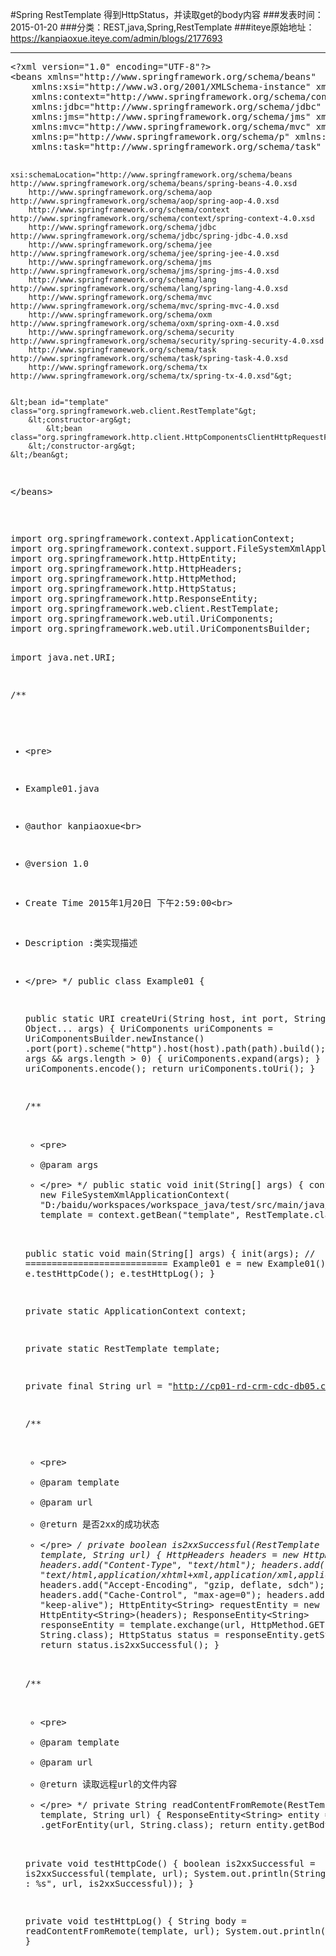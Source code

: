 #Spring RestTemplate 得到HttpStatus，并读取get的body内容
###发表时间：2015-01-20
###分类：REST,java,Spring,RestTemplate
###iteye原始地址：<a href="https://kanpiaoxue.iteye.com/admin/blogs/2177693" target="_blank">https://kanpiaoxue.iteye.com/admin/blogs/2177693</a>

---

<div class="iteye-blog-content-contain" style="font-size: 14px;"> 
 <pre name="code" class="xml">&lt;?xml version="1.0" encoding="UTF-8"?&gt;
&lt;beans xmlns="http://www.springframework.org/schema/beans"
	xmlns:xsi="http://www.w3.org/2001/XMLSchema-instance" xmlns:aop="http://www.springframework.org/schema/aop"
	xmlns:context="http://www.springframework.org/schema/context"
	xmlns:jdbc="http://www.springframework.org/schema/jdbc" xmlns:jee="http://www.springframework.org/schema/jee"
	xmlns:jms="http://www.springframework.org/schema/jms" xmlns:lang="http://www.springframework.org/schema/lang"
	xmlns:mvc="http://www.springframework.org/schema/mvc" xmlns:oxm="http://www.springframework.org/schema/oxm"
	xmlns:p="http://www.springframework.org/schema/p" xmlns:sec="http://www.springframework.org/schema/security"
	xmlns:task="http://www.springframework.org/schema/task" xmlns:tx="http://www.springframework.org/schema/tx"

	xsi:schemaLocation="http://www.springframework.org/schema/beans http://www.springframework.org/schema/beans/spring-beans-4.0.xsd
		http://www.springframework.org/schema/aop http://www.springframework.org/schema/aop/spring-aop-4.0.xsd
		http://www.springframework.org/schema/context http://www.springframework.org/schema/context/spring-context-4.0.xsd
		http://www.springframework.org/schema/jdbc http://www.springframework.org/schema/jdbc/spring-jdbc-4.0.xsd
		http://www.springframework.org/schema/jee http://www.springframework.org/schema/jee/spring-jee-4.0.xsd
		http://www.springframework.org/schema/jms http://www.springframework.org/schema/jms/spring-jms-4.0.xsd
		http://www.springframework.org/schema/lang http://www.springframework.org/schema/lang/spring-lang-4.0.xsd
		http://www.springframework.org/schema/mvc http://www.springframework.org/schema/mvc/spring-mvc-4.0.xsd
		http://www.springframework.org/schema/oxm http://www.springframework.org/schema/oxm/spring-oxm-4.0.xsd
		http://www.springframework.org/schema/security http://www.springframework.org/schema/security/spring-security-4.0.xsd
		http://www.springframework.org/schema/task http://www.springframework.org/schema/task/spring-task-4.0.xsd
		http://www.springframework.org/schema/tx http://www.springframework.org/schema/tx/spring-tx-4.0.xsd"&gt;


	&lt;bean id="template" class="org.springframework.web.client.RestTemplate"&gt;
		&lt;constructor-arg&gt;
			&lt;bean class="org.springframework.http.client.HttpComponentsClientHttpRequestFactory"/&gt;
		&lt;/constructor-arg&gt;
	&lt;/bean&gt;

	
&lt;/beans&gt;
</pre> 
 <p>&nbsp;</p> 
 <pre name="code" class="java">import org.springframework.context.ApplicationContext;
import org.springframework.context.support.FileSystemXmlApplicationContext;
import org.springframework.http.HttpEntity;
import org.springframework.http.HttpHeaders;
import org.springframework.http.HttpMethod;
import org.springframework.http.HttpStatus;
import org.springframework.http.ResponseEntity;
import org.springframework.web.client.RestTemplate;
import org.springframework.web.util.UriComponents;
import org.springframework.web.util.UriComponentsBuilder;

import java.net.URI;

/**
 * &lt;pre&gt;
 * Example01.java
 * @author kanpiaoxue&lt;br&gt;
 * @version 1.0
 * Create Time 2015年1月20日 下午2:59:00&lt;br&gt;
 * Description :类实现描述
 * &lt;/pre&gt;
 */
public class Example01 {
    
    public static URI createUri(String host, int port, String path,
            Object... args) {
        UriComponents uriComponents = UriComponentsBuilder.newInstance()
                .port(port).scheme("http").host(host).path(path).build();
        if (null != args &amp;&amp; args.length &gt; 0) {
            uriComponents.expand(args);
        }
        uriComponents.encode();
        return uriComponents.toUri();
    }

    /**
     * &lt;pre&gt;
     * @param args
     * &lt;/pre&gt;
     */
    public static void init(String[] args) {
        context = new FileSystemXmlApplicationContext(
                "D:/baidu/workspaces/workspace_java/test/src/main/java/com/baidu/learn/spring/restTemplate/spring-ctx-application.xml");
        template = context.getBean("template", RestTemplate.class);
    }

    public static void main(String[] args) {
        init(args);
        // ===========================
        Example01 e = new Example01();
        e.testHttpCode();
        e.testHttpLog();
    }

    private static ApplicationContext context;

    private static RestTemplate template;

    private final String url = "http://cp01-rd-crm-cdc-db05.cp01.baidu.com:8097/dispatch-cdc-etl-test-leader-4597-20150120041830-ShellRunner-0.out";

    /**
     * &lt;pre&gt;
     * @param template
     * @param url
     * @return 是否2xx的成功状态
     * &lt;/pre&gt;
     */
    private boolean is2xxSuccessful(RestTemplate template, String url) {
        HttpHeaders headers = new HttpHeaders();
        headers.add("Content-Type", "text/html");
        headers.add(
                "Accept",
                "text/html,application/xhtml+xml,application/xml,application/json;q=0.9,image/webp,*/*;q=0.8");
        headers.add("Accept-Encoding", "gzip, deflate, sdch");
        headers.add("Cache-Control", "max-age=0");
        headers.add("Connection", "keep-alive");
        HttpEntity&lt;String&gt; requestEntity = new HttpEntity&lt;String&gt;(headers);
        ResponseEntity&lt;String&gt; responseEntity = template.exchange(url,
                HttpMethod.GET, requestEntity, String.class);
        HttpStatus status = responseEntity.getStatusCode();
        return status.is2xxSuccessful();
    }

    /**
     * &lt;pre&gt;
     * @param template
     * @param url
     * @return 读取远程url的文件内容
     * &lt;/pre&gt;
     */
    private String readContentFromRemote(RestTemplate template, String url) {
        ResponseEntity&lt;String&gt; entity = template
                .getForEntity(url, String.class);
        return entity.getBody();
    }

    private void testHttpCode() {
        boolean is2xxSuccessful = is2xxSuccessful(template, url);
        System.out.println(String.format("url:%s : %s", url, is2xxSuccessful));
    }

    private void testHttpLog() {
        String body = readContentFromRemote(template, url);
        System.out.println(body);
    }
}</pre> 
 <p>&nbsp;</p> 
 <p>&nbsp;</p> 
</div>